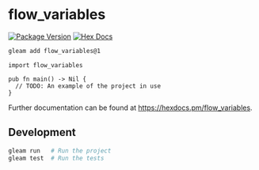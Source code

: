 # flow_variables

[![Package Version](https://img.shields.io/hexpm/v/flow_variables)](https://hex.pm/packages/flow_variables)
[![Hex Docs](https://img.shields.io/badge/hex-docs-ffaff3)](https://hexdocs.pm/flow_variables/)

```sh
gleam add flow_variables@1
```
```gleam
import flow_variables

pub fn main() -> Nil {
  // TODO: An example of the project in use
}
```

Further documentation can be found at <https://hexdocs.pm/flow_variables>.

## Development

```sh
gleam run   # Run the project
gleam test  # Run the tests
```
